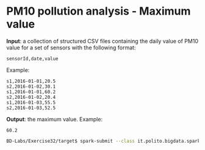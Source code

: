 # PM10 pollution analysis - Maximum value

**Input**: a collection of structured CSV files containing the daily value of PM10 value for a set of sensors with the following format:

    sensorId,date,value

Example:

    s1,2016-01-01,20.5
    s2,2016-01-02,30.1
    s1,2016-01-01,60.2
    s2,2016-01-02,20.4
    s1,2016-01-03,55.5
    s2,2016-01-03,52.5

**Output**: the maximum value. Example: 

    60.2

```sh
BD-Labs/Exercise32/target$ spark-submit --class it.polito.bigdata.spark.SparkDriver --deploy-mode client --master local Exercise32-1.jar ./in/
```